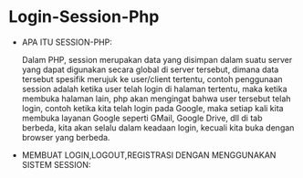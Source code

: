 # Login-Session-Php
* APA ITU SESSION-PHP:

  Dalam PHP, session merupakan data yang disimpan dalam suatu server yang dapat digunakan secara global di server tersebut, dimana data tersebut spesifik merujuk ke user/client tertentu, contoh penggunaan session adalah ketika user telah login di halaman tertentu, maka ketika membuka halaman lain, php akan mengingat bahwa user tersebut telah login, contoh ketika kita telah login pada Google, maka setiap kali kita membuka layanan Google seperti GMail, Google Drive, dll di tab berbeda, kita akan selalu dalam keadaan login, kecuali kita buka dengan browser yang berbeda. 
  
* MEMBUAT LOGIN,LOGOUT,REGISTRASI DENGAN MENGGUNAKAN SISTEM SESSION:
